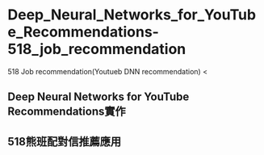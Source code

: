 # Deep_Neural_Networks_for_YouTube_Recommendations-518_job_recommendation
518 Job recommendation(Youtueb DNN recommendation)
<
## Deep Neural Networks for YouTube Recommendations實作
## 518熊班配對信推薦應用
